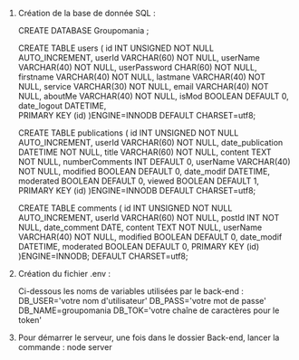 1. Création de la base de donnée SQL :

	CREATE DATABASE Groupomania ;

	CREATE TABLE users (
		id INT UNSIGNED NOT NULL AUTO_INCREMENT,
		userId VARCHAR(60) NOT NULL,
		userName VARCHAR(40) NOT NULL,
		userPassword CHAR(60) NOT NULL,
		firstname VARCHAR(40) NOT NULL,
		lastmane VARCHAR(40) NOT NULL,
		service VARCHAR(30) NOT NULL,
		email VARCHAR(40) NOT NULL,
		aboutMe VARCHAR(40) NOT NULL,
		isMod BOOLEAN DEFAULT 0,
		date_logout DATETIME,	
		PRIMARY KEY (id)
	)ENGINE=INNODB DEFAULT CHARSET=utf8;

	CREATE TABLE publications (
		id INT UNSIGNED NOT NULL AUTO_INCREMENT,
		userId VARCHAR(60) NOT NULL,
		date_publication DATETIME NOT NULL,
		title VARCHAR(60) NOT NULL,
		content TEXT NOT NULL,
		numberComments INT DEFAULT 0,
		userName VARCHAR(40) NOT NULL,
		modified BOOLEAN DEFAULT 0,
		date_modif DATETIME,
		moderated BOOLEAN DEFAULT 0,
		viewed BOOLEAN DEFAULT 1,
		PRIMARY KEY (id)
	)ENGINE=INNODB DEFAULT CHARSET=utf8;

	CREATE TABLE comments (
		id INT UNSIGNED NOT NULL AUTO_INCREMENT,
		userId VARCHAR(60) NOT NULL,
		postId INT NOT NULL,
		date_comment DATE,
		content TEXT NOT NULL,
		userName VARCHAR(40) NOT NULL,
		modified BOOLEAN DEFAULT 0,
		date_modif DATETIME,
		moderated BOOLEAN DEFAULT 0,
		PRIMARY KEY (id)
	)ENGINE=INNODB; DEFAULT CHARSET=utf8;


2. Création du fichier .env :

	Ci-dessous les noms de variables utilisées par le back-end :
		DB_USER='votre nom d'utilisateur'
		DB_PASS='votre mot de passe'
		DB_NAME=groupomania
		DB_TOK='votre chaîne de caractères pour le token'

3. Pour démarrer le serveur, une fois dans le dossier Back-end, lancer la commande : node server
